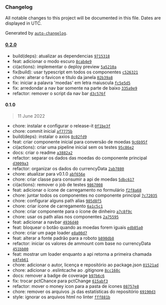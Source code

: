 ### Changelog

All notable changes to this project will be documented in this file. Dates are displayed in UTC.

Generated by [`auto-changelog`](https://github.com/CookPete/auto-changelog).

#### [0.2.0](https://github.com/JorgeLNJunior/conversor-de-moedas/compare/0.1.0...0.2.0)

- build(deps): atualizar as dependencias [`9715318`](https://github.com/JorgeLNJunior/conversor-de-moedas/commit/97153180a2650d60a983c3c008474eefca5ba229)
- feat: adicionar o modo escuro [`8cab4e9`](https://github.com/JorgeLNJunior/conversor-de-moedas/commit/8cab4e9ae16c6566f22f5d88ad21d3ef58cba021)
- ci(actions): implementar o deploy preview [`5a5210a`](https://github.com/JorgeLNJunior/conversor-de-moedas/commit/5a5210ab01205c6a90e0c9b456bc887684f09b52)
- fix(build): usar typescript em todos os componentes [`c526321`](https://github.com/JorgeLNJunior/conversor-de-moedas/commit/c526321b524095ebabee4c1a190c989f29de66b2)
- chore: alterar o favicon e titulo da janela [`02b39a8`](https://github.com/JorgeLNJunior/conversor-de-moedas/commit/02b39a83e4d3250dceb68e6b56e5986610b15702)
- fix: iniciar a palavra 'moedas' em letra maiuscula [`fc5e5d5`](https://github.com/JorgeLNJunior/conversor-de-moedas/commit/fc5e5d5476b3a0511ce333a3b6f1e6ad6e24a865)
- fix: arredondar a nav bar somente na parte de baixo [`335a9e9`](https://github.com/JorgeLNJunior/conversor-de-moedas/commit/335a9e9f1efa7ce3db3fc6a805e02bb8d370bc34)
- refactor: remover o script da nav bar [`d3c576f`](https://github.com/JorgeLNJunior/conversor-de-moedas/commit/d3c576f41254f20ca9629b7068c34d2d6d0c4800)

#### 0.1.0

> 11 June 2022

- chore: instalar e configurar o release-it [`0f1be3f`](https://github.com/JorgeLNJunior/conversor-de-moedas/commit/0f1be3f156e12cf6a2efd6880c090f348bedd0d8)
- chore: commit inicial [`af7775b`](https://github.com/JorgeLNJunior/conversor-de-moedas/commit/af7775b1744a0e9eeadd1f5d893036d89a8633c0)
- build(deps): instalar o axios [`8c02fd9`](https://github.com/JorgeLNJunior/conversor-de-moedas/commit/8c02fd942342bb20e616d016077cd1d10e126b93)
- feat: criar componente inicial para conversão de moedas [`9c6b95f`](https://github.com/JorgeLNJunior/conversor-de-moedas/commit/9c6b95fa4e10d9fd3e4b299f64f9f5028c45f847)
- ci(actions): criar uma pipeline inicial sem os testes [`95c86e2`](https://github.com/JorgeLNJunior/conversor-de-moedas/commit/95c86e2fffebe3ea48dc1e602d1c805e05f09112)
- docs: criar o readme [`a3882a2`](https://github.com/JorgeLNJunior/conversor-de-moedas/commit/a3882a2a045cedb99693462e9d3f765625aa2f2f)
- refactor: separar os dados das moedas do componente principal [`d3009a3`](https://github.com/JorgeLNJunior/conversor-de-moedas/commit/d3009a3be7f7bae6d7739bd27f057685af839dbb)
- refactor: organizar os dados do currencyData [`2ab7880`](https://github.com/JorgeLNJunior/conversor-de-moedas/commit/2ab788080833d853fc77c9128ad311f4cdd7f7dc)
- chore: atualizar para v0.1.0 [`abf656e`](https://github.com/JorgeLNJunior/conversor-de-moedas/commit/abf656eb35d972945785bf1b0ebe03a125a82fd4)
- chore: criar classe para consumir a api de moedas [`5dbc617`](https://github.com/JorgeLNJunior/conversor-de-moedas/commit/5dbc617741a572b214ee581d29aa5db22de39953)
- ci(actions): remover o job de testes [`9867008`](https://github.com/JorgeLNJunior/conversor-de-moedas/commit/986700803d13285499a159cada3f350a05c50864)
- feat: adicionar o ícone de carregamento no formulário [`f2f8a68`](https://github.com/JorgeLNJunior/conversor-de-moedas/commit/f2f8a687e98553b05c8296f067c9f9b3af7ed9f2)
- chore: juntar todos os componentes no componente principal [`7c72035`](https://github.com/JorgeLNJunior/conversor-de-moedas/commit/7c72035db5dd7480ce88165861e350747b130a28)
- chore: configurar alguns path alias [`985d8f5`](https://github.com/JorgeLNJunior/conversor-de-moedas/commit/985d8f52ee4c32f911ba4bee1ac6803aa2ce99db)
- chore: criar ícone de carregamento [`6a1c5c1`](https://github.com/JorgeLNJunior/conversor-de-moedas/commit/6a1c5c12fca262eaeca6a878e35e76ff913821fc)
- chore: criar componente para o ícone de dinheiro [`a7c8f9c`](https://github.com/JorgeLNJunior/conversor-de-moedas/commit/a7c8f9c9838871134527315b4bdc4b2bd8c065a8)
- chore: usar os path alias nos componentes [`2a75595`](https://github.com/JorgeLNJunior/conversor-de-moedas/commit/2a755953fce817d80ff5b83019f67eb6d604761b)
- feat: adicionar a navbar [`4936d40`](https://github.com/JorgeLNJunior/conversor-de-moedas/commit/4936d403e58e355252cd480df55881db2f06cdfa)
- feat: bloquear o botão quando as moedas forem iguais [`edb85a0`](https://github.com/JorgeLNJunior/conversor-de-moedas/commit/edb85a0522fea78234744625f615ea5511882388)
- chore: criar um page loader [`e8a00d7`](https://github.com/JorgeLNJunior/conversor-de-moedas/commit/e8a00d73da09eb86993e468d22826e83e86b02fa)
- feat: alterar a fonte padrão para a roboto [`b890db8`](https://github.com/JorgeLNJunior/conversor-de-moedas/commit/b890db8c5a403f4004060af1bf44659905cd96da)
- refactor: iniciar os valores de ammount com base no currencyData [`451bb00`](https://github.com/JorgeLNJunior/conversor-de-moedas/commit/451bb0055666608ef07b208ac860fbc560e5254b)
- feat: mostrar um loader enquanto a api retorna a primeira chamada [`e4feb61`](https://github.com/JorgeLNJunior/conversor-de-moedas/commit/e4feb6132a306c7d23fc7a270271bc970c06c543)
- chore: adicionar o autor, licença e repositório ao package.json [`01521ad`](https://github.com/JorgeLNJunior/conversor-de-moedas/commit/01521ad6ccd2019171029304bfd9d592ee0c34c2)
- chore: adicionar o .eslintcache ao .gitignore [`8cc160c`](https://github.com/JorgeLNJunior/conversor-de-moedas/commit/8cc160c6bc6fd5a9a2852e5dd6be503328a97624)
- docs: remover a badge de coverage [`b97b6c6`](https://github.com/JorgeLNJunior/conversor-de-moedas/commit/b97b6c60925353cb208218124fa41fdf5f772792)
- fix: trocar pctChance para pctChange [`615abf3`](https://github.com/JorgeLNJunior/conversor-de-moedas/commit/615abf3841d6f9e1c72494b23a51f8c22defafd1)
- refactor: mover o money icon para a pasta de ícones [`08757e8`](https://github.com/JorgeLNJunior/conversor-de-moedas/commit/08757e818a5bd6d4cee8f2b193397cc7d03c6c77)
- chore: remover os arquivos .js das estatísticas do repositório [`69190d3`](https://github.com/JorgeLNJunior/conversor-de-moedas/commit/69190d3414ca4e1917a32bd6a1d9f316004983ad)
- style: ignorar os arquivos html no linter [`fff881b`](https://github.com/JorgeLNJunior/conversor-de-moedas/commit/fff881b890eacb122d7833e3a8f9cbc8daaa523c)
